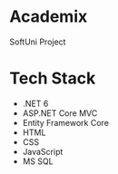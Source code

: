 # Academix
 SoftUni Project
# Tech Stack
- .NET 6
- ASP.NET Core MVC
- Entity Framework Core
- HTML
- CSS
- JavaScript
- MS SQL
